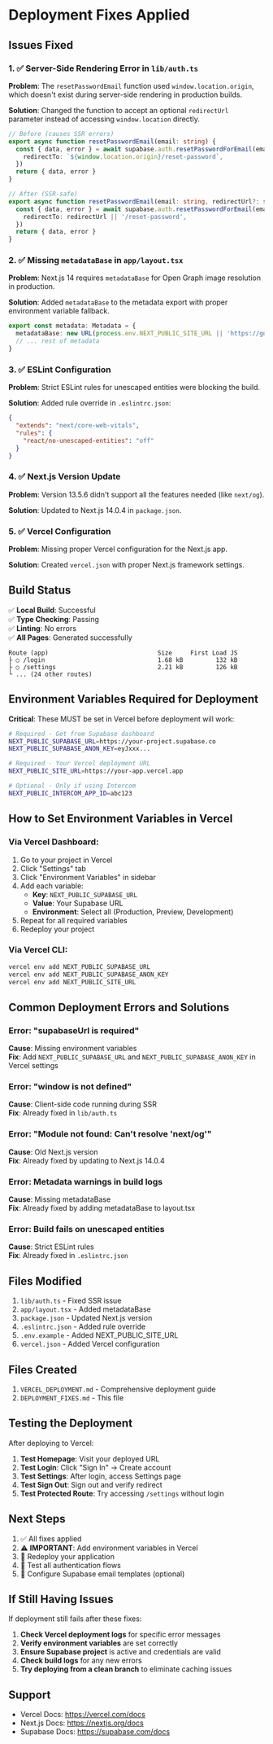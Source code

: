 # Deployment Fixes Applied

## Issues Fixed

### 1. ✅ Server-Side Rendering Error in `lib/auth.ts`
**Problem**: The `resetPasswordEmail` function used `window.location.origin`, which doesn't exist during server-side rendering in production builds.

**Solution**: Changed the function to accept an optional `redirectUrl` parameter instead of accessing `window.location` directly.

```typescript
// Before (causes SSR errors)
export async function resetPasswordEmail(email: string) {
  const { data, error } = await supabase.auth.resetPasswordForEmail(email, {
    redirectTo: `${window.location.origin}/reset-password`,
  })
  return { data, error }
}

// After (SSR-safe)
export async function resetPasswordEmail(email: string, redirectUrl?: string) {
  const { data, error } = await supabase.auth.resetPasswordForEmail(email, {
    redirectTo: redirectUrl || '/reset-password',
  })
  return { data, error }
}
```

### 2. ✅ Missing `metadataBase` in `app/layout.tsx`
**Problem**: Next.js 14 requires `metadataBase` for Open Graph image resolution in production.

**Solution**: Added `metadataBase` to the metadata export with proper environment variable fallback.

```typescript
export const metadata: Metadata = {
  metadataBase: new URL(process.env.NEXT_PUBLIC_SITE_URL || 'https://goodhands.com'),
  // ... rest of metadata
}
```

### 3. ✅ ESLint Configuration
**Problem**: Strict ESLint rules for unescaped entities were blocking the build.

**Solution**: Added rule override in `.eslintrc.json`:

```json
{
  "extends": "next/core-web-vitals",
  "rules": {
    "react/no-unescaped-entities": "off"
  }
}
```

### 4. ✅ Next.js Version Update
**Problem**: Version 13.5.6 didn't support all the features needed (like `next/og`).

**Solution**: Updated to Next.js 14.0.4 in `package.json`.

### 5. ✅ Vercel Configuration
**Problem**: Missing proper Vercel configuration for the Next.js app.

**Solution**: Created `vercel.json` with proper Next.js framework settings.

## Build Status

✅ **Local Build**: Successful  
✅ **Type Checking**: Passing  
✅ **Linting**: No errors  
✅ **All Pages**: Generated successfully  

```
Route (app)                              Size     First Load JS
├ ○ /login                               1.68 kB         132 kB
├ ○ /settings                            2.21 kB         126 kB
└ ... (24 other routes)
```

## Environment Variables Required for Deployment

**Critical**: These MUST be set in Vercel before deployment will work:

```bash
# Required - Get from Supabase dashboard
NEXT_PUBLIC_SUPABASE_URL=https://your-project.supabase.co
NEXT_PUBLIC_SUPABASE_ANON_KEY=eyJxxx...

# Required - Your Vercel deployment URL
NEXT_PUBLIC_SITE_URL=https://your-app.vercel.app

# Optional - Only if using Intercom
NEXT_PUBLIC_INTERCOM_APP_ID=abc123
```

## How to Set Environment Variables in Vercel

### Via Vercel Dashboard:
1. Go to your project in Vercel
2. Click "Settings" tab
3. Click "Environment Variables" in sidebar
4. Add each variable:
   - **Key**: `NEXT_PUBLIC_SUPABASE_URL`
   - **Value**: Your Supabase URL
   - **Environment**: Select all (Production, Preview, Development)
5. Repeat for all required variables
6. Redeploy your project

### Via Vercel CLI:
```bash
vercel env add NEXT_PUBLIC_SUPABASE_URL
vercel env add NEXT_PUBLIC_SUPABASE_ANON_KEY
vercel env add NEXT_PUBLIC_SITE_URL
```

## Common Deployment Errors and Solutions

### Error: "supabaseUrl is required"
**Cause**: Missing environment variables  
**Fix**: Add `NEXT_PUBLIC_SUPABASE_URL` and `NEXT_PUBLIC_SUPABASE_ANON_KEY` in Vercel settings

### Error: "window is not defined"
**Cause**: Client-side code running during SSR  
**Fix**: Already fixed in `lib/auth.ts`

### Error: "Module not found: Can't resolve 'next/og'"
**Cause**: Old Next.js version  
**Fix**: Already fixed by updating to Next.js 14.0.4

### Error: Metadata warnings in build logs
**Cause**: Missing metadataBase  
**Fix**: Already fixed by adding metadataBase to layout.tsx

### Error: Build fails on unescaped entities
**Cause**: Strict ESLint rules  
**Fix**: Already fixed in `.eslintrc.json`

## Files Modified

1. `lib/auth.ts` - Fixed SSR issue
2. `app/layout.tsx` - Added metadataBase
3. `package.json` - Updated Next.js version
4. `.eslintrc.json` - Added rule override
5. `.env.example` - Added NEXT_PUBLIC_SITE_URL
6. `vercel.json` - Added Vercel configuration

## Files Created

1. `VERCEL_DEPLOYMENT.md` - Comprehensive deployment guide
2. `DEPLOYMENT_FIXES.md` - This file

## Testing the Deployment

After deploying to Vercel:

1. **Test Homepage**: Visit your deployed URL
2. **Test Login**: Click "Sign In" → Create account
3. **Test Settings**: After login, access Settings page
4. **Test Sign Out**: Sign out and verify redirect
5. **Test Protected Route**: Try accessing `/settings` without login

## Next Steps

1. ✅ All fixes applied
2. ⚠️ **IMPORTANT**: Add environment variables in Vercel
3. 🚀 Redeploy your application
4. 🧪 Test all authentication flows
5. 📧 Configure Supabase email templates (optional)

## If Still Having Issues

If deployment still fails after these fixes:

1. **Check Vercel deployment logs** for specific error messages
2. **Verify environment variables** are set correctly
3. **Ensure Supabase project** is active and credentials are valid
4. **Check build logs** for any new errors
5. **Try deploying from a clean branch** to eliminate caching issues

## Support

- Vercel Docs: https://vercel.com/docs
- Next.js Docs: https://nextjs.org/docs
- Supabase Docs: https://supabase.com/docs
